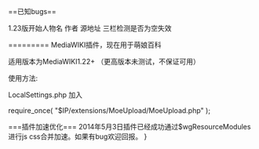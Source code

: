 ==已知bugs==

1.23版开始人物名	作者	源地址	三栏检测是否为空失效

=========
MediaWIKI插件，现在用于萌娘百科

适用版本为MediaWIKI1.22+ （更高版本未测试，不保证可用）

使用方法:

LocalSettings.php 加入

require_once( "$IP/extensions/MoeUpload/MoeUpload.php" );


===插件加速优化===
2014年5月3日插件已经成功通过$wgResourceModules进行js css合并加速。如果有bug欢迎回报。
}

